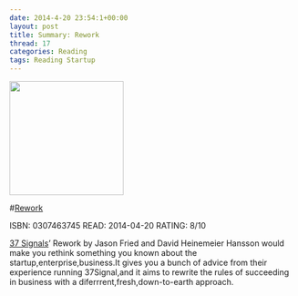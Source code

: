 ```yaml
---
date: 2014-4-20 23:54:1+00:00
layout: post
title: Summary: Rework
thread: 17
categories: Reading
tags: Reading Startup
---
```


<img src="http://ecx.images-amazon.com/images/I/419F9j3GqxL._SY344_BO1,204,203,200_.jpg" width="200" />

#[Rework](http://www.amazon.com/Rework-Jason-Fried/dp/0307463745/ref=sr_1_1?ie=UTF8&qid=1397450877&sr=8-1&keywords=rework)


ISBN: 0307463745 READ: 2014-04-20 RATING: 8/10

[37 Signals](http://37signals.com/)’ Rework by Jason Fried and David Heinemeier Hansson would make you rethink something you known about the startup,enterprise,business.It gives you a bunch of advice from their experience running 37Signal,and it aims to rewrite the rules of succeeding in business with a diferrrent,fresh,down-to-earth approach.
